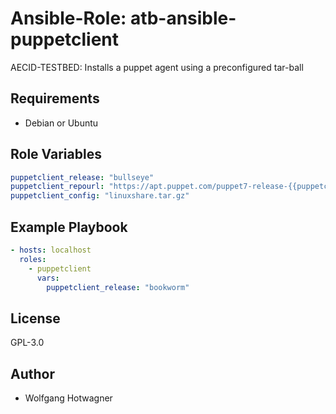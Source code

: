 # Ansible-Role: atb-ansible-puppetclient

AECID-TESTBED: Installs a puppet agent using a preconfigured tar-ball


## Requirements

- Debian or Ubuntu 

## Role Variables

```yaml
puppetclient_release: "bullseye"
puppetclient_repourl: "https://apt.puppet.com/puppet7-release-{{puppetclient_release}}.deb"
puppetclient_config: "linuxshare.tar.gz"
```

## Example Playbook

```yaml
- hosts: localhost
  roles:
    - puppetclient
      vars:
        puppetclient_release: "bookworm"
```

## License

GPL-3.0

## Author

- Wolfgang Hotwagner
